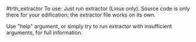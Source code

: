 #trth_extractor
To use:
Just run extractor (Linux only).
Source code is only there for your edification; the extractor file works on its own.

Use "help" argument, or simply try to run extractor with insufficient arguments, for full information.
